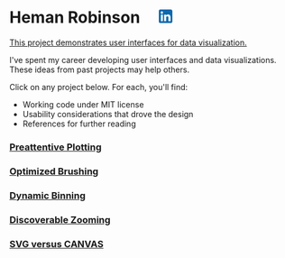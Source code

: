 # Heman Robinson&nbsp;&nbsp;&nbsp;&nbsp;&nbsp;[<img src=src/linkedin.svg title="Contact me on LinkedIn" alt="Contact me on LinkedIn" width=24>](https://www.linkedin.com/in/heman-robinson-953a1223/)

[This project demonstrates user interfaces for data visualization.](https://hemanrobinson.github.io/)

I've spent my career developing user interfaces and data visualizations. These ideas from past projects may help others.

Click on any project below.  For each, you'll find:
* Working code under MIT license
* Usability considerations that drove the design
* References for further reading

### [Preattentive Plotting](https://hemanrobinson.github.io/preattentive/)
### [Optimized Brushing](https://hemanrobinson.github.io/fast-brushing/)
### [Dynamic Binning](https://hemanrobinson.github.io/bin/)
### [Discoverable Zooming](https://hemanrobinson.github.io/zoom/)
### [SVG versus CANVAS](https://hemanrobinson.github.io/svg-canvas-performance/)
